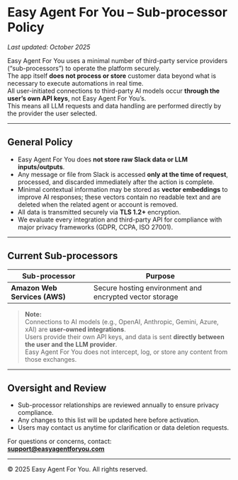 # Easy Agent For You – Sub-processor Policy

_Last updated: October 2025_

Easy Agent For You uses a minimal number of third-party service providers (“sub-processors”) to operate the platform securely.  
The app itself **does not process or store** customer data beyond what is necessary to execute automations in real time.  
All user-initiated connections to third-party AI models occur **through the user’s own API keys**, not Easy Agent For You’s.  
This means all LLM requests and data handling are performed directly by the provider the user selected.

---

## General Policy

- Easy Agent For You does **not store raw Slack data or LLM inputs/outputs**.  
- Any message or file from Slack is accessed **only at the time of request**, processed, and discarded immediately after the action is complete.  
- Minimal contextual information may be stored as **vector embeddings** to improve AI responses; these vectors contain no readable text and are deleted when the related agent or account is removed.  
- All data is transmitted securely via **TLS 1.2+** encryption.  
- We evaluate every integration and third-party API for compliance with major privacy frameworks (GDPR, CCPA, ISO 27001).  

---

## Current Sub-processors

| Sub-processor | Purpose |
|----------------|----------|
| **Amazon Web Services (AWS)** | Secure hosting environment and encrypted vector storage 

> **Note:**  
> Connections to AI models (e.g., OpenAI, Anthropic, Gemini, Azure, xAI) are **user-owned integrations**.  
> Users provide their own API keys, and data is sent **directly between the user and the LLM provider**.  
> Easy Agent For You does not intercept, log, or store any content from those exchanges.

---

## Oversight and Review

- Sub-processor relationships are reviewed annually to ensure privacy compliance.  
- Any changes to this list will be updated here before activation.  
- Users may contact us anytime for clarification or data deletion requests.

For questions or concerns, contact:  
**support@easyagentforyou.com**

---

© 2025 Easy Agent For You. All rights reserved.
